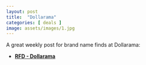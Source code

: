 ```yaml
---
layout: post
title:  "Dollarama"
categories: [ deals ]
image: assets/images/1.jpg
---
```


A great weekly post for brand name finds at Dollarama:

+ **[RFD - Dollarama](https://forums.redflagdeals.com/tags/dollarama/)**
